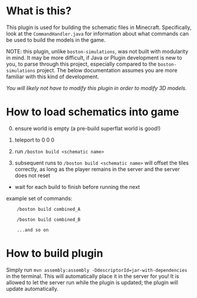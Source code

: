 # What is this?

This plugin is used for building the schematic files in Minecraft. Specifically, look at the `CommandHandler.java` for information about what commands can be used to build the models in the game.

NOTE: this plugin, unlike `boston-simulations`, was not built with modularity in mind. It may be more difficult, if Java or Plugin development is new to you, to parse through this project, especially compared to the `boston-simulations` project. The below documentation assumes you are more familiar with this kind of development.

*You will likely not have to modify this plugin in order to modify 3D models.*

# How to load schematics into game

0) ensure world is empty (a pre-build superflat world is good!)

1) teleport to 0 0 0 

2) run `/boston build <schematic name>`

3) subsequent runs to `/boston build <schematic name>` will offset the tiles correctly, as long as the player remains in the server and the server does not reset

- wait for each build to finish before running the next

example set of commands:

        /boston build combined_A

        /boston build combined_B

        ...and so on

# How to build plugin

Simply run `mvn assembly:assembly -DdescriptorId=jar-with-dependencies` in the terminal. This will automatically place it in the server for you! It is allowed to let the server run while the plugin is updated; the plugin will update automatically.